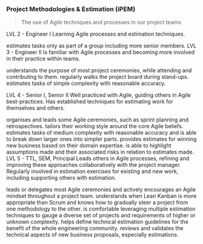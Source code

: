 ### Project Methodologies & Estimation (iPEM) ###

> The use of Agile techniques and processes in our project teams

LVL 2 - Engineer I
Learning Agile processes and estimation techniques.

estimates tasks only as part of a group including more senior members.
LVL 3 - Engineer II
Is familiar with Agile processes and becoming more involved in their practice within teams.

understands the purpose of most project ceremonies, while attending and contributing to them.
regularly walks the project board during stand-ups.
estimates tasks of simple complexity with reasonable accuracy.

LVL 4 - Senior I, Senior II
Well practiced with Agile, guiding others in Agile best-practices. Has established techniques for estimating work for themselves and others.

organises and leads some Agile ceremonies, such as sprint planning and retrospectives.
tailors their working style around the core Agile beliefs.
estimates tasks of medium complexity with reasonable accuracy and is able to break down larger ones into simpler parts.
provides estimates for winning new business based on their domain expertise.
is able to highlight assumptions made and their associated risks in relation to estimates made.
LVL 5 - TTL, SEM, Principal
Leads others in Agile processes, refining and improving these approaches collaboratively with the project manager. Regularly involved in estimation exercises for existing and new work, including supporting others with estimation.

leads or delegates most Agile ceremonies and actively encourages an Agile mindset throughout a project team.
understands when Lean Kanban is more appropriate than Scrum and knows how to gradually steer a project from one methodology to the other.
is comfortable leveraging multiple estimation techniques to gauge a diverse set of projects and requirements of higher or unknown complexity.
helps define technical estimation guidelines for the benefit of the whole engineering community.
reviews and validates the technical aspects of new business proposals, especially estimations.

